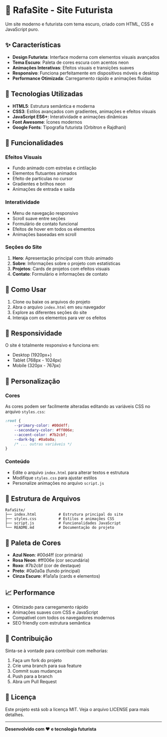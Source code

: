 # 🚀 RafaSite - Site Futurista

Um site moderno e futurista com tema escuro, criado com HTML, CSS e JavaScript puro.

## ✨ Características

- **Design Futurista**: Interface moderna com elementos visuais avançados
- **Tema Escuro**: Paleta de cores escura com acentos neon
- **Animações Interativas**: Efeitos visuais e transições suaves
- **Responsivo**: Funciona perfeitamente em dispositivos móveis e desktop
- **Performance Otimizada**: Carregamento rápido e animações fluidas

## 🎨 Tecnologias Utilizadas

- **HTML5**: Estrutura semântica e moderna
- **CSS3**: Estilos avançados com gradientes, animações e efeitos visuais
- **JavaScript ES6+**: Interatividade e animações dinâmicas
- **Font Awesome**: Ícones modernos
- **Google Fonts**: Tipografia futurista (Orbitron e Rajdhani)

## 🌟 Funcionalidades

### Efeitos Visuais
- Fundo animado com estrelas e cintilação
- Elementos flutuantes animados
- Efeito de partículas no cursor
- Gradientes e brilhos neon
- Animações de entrada e saída

### Interatividade
- Menu de navegação responsivo
- Scroll suave entre seções
- Formulário de contato funcional
- Efeitos de hover em todos os elementos
- Animações baseadas em scroll

### Seções do Site
1. **Hero**: Apresentação principal com título animado
2. **Sobre**: Informações sobre o projeto com estatísticas
3. **Projetos**: Cards de projetos com efeitos visuais
4. **Contato**: Formulário e informações de contato

## 🚀 Como Usar

1. Clone ou baixe os arquivos do projeto
2. Abra o arquivo `index.html` em seu navegador
3. Explore as diferentes seções do site
4. Interaja com os elementos para ver os efeitos

## 📱 Responsividade

O site é totalmente responsivo e funciona em:
- Desktop (1920px+)
- Tablet (768px - 1024px)
- Mobile (320px - 767px)

## 🎯 Personalização

### Cores
As cores podem ser facilmente alteradas editando as variáveis CSS no arquivo `styles.css`:

```css
:root {
    --primary-color: #00d4ff;
    --secondary-color: #ff006e;
    --accent-color: #7b2cbf;
    --dark-bg: #0a0a0a;
    /* ... outras variáveis */
}
```

### Conteúdo
- Edite o arquivo `index.html` para alterar textos e estrutura
- Modifique `styles.css` para ajustar estilos
- Personalize animações no arquivo `script.js`

## 🔧 Estrutura de Arquivos

```
RafaSite/
├── index.html          # Estrutura principal do site
├── styles.css          # Estilos e animações CSS
├── script.js           # Funcionalidades JavaScript
└── README.md           # Documentação do projeto
```

## 🌈 Paleta de Cores

- **Azul Neon**: #00d4ff (cor primária)
- **Rosa Neon**: #ff006e (cor secundária)
- **Roxo**: #7b2cbf (cor de destaque)
- **Preto**: #0a0a0a (fundo principal)
- **Cinza Escuro**: #1a1a1a (cards e elementos)

## 📈 Performance

- Otimizado para carregamento rápido
- Animações suaves com CSS e JavaScript
- Compatível com todos os navegadores modernos
- SEO friendly com estrutura semântica

## 🤝 Contribuição

Sinta-se à vontade para contribuir com melhorias:
1. Faça um fork do projeto
2. Crie uma branch para sua feature
3. Commit suas mudanças
4. Push para a branch
5. Abra um Pull Request

## 📄 Licença

Este projeto está sob a licença MIT. Veja o arquivo LICENSE para mais detalhes.

---

**Desenvolvido com ❤️ e tecnologia futurista** 